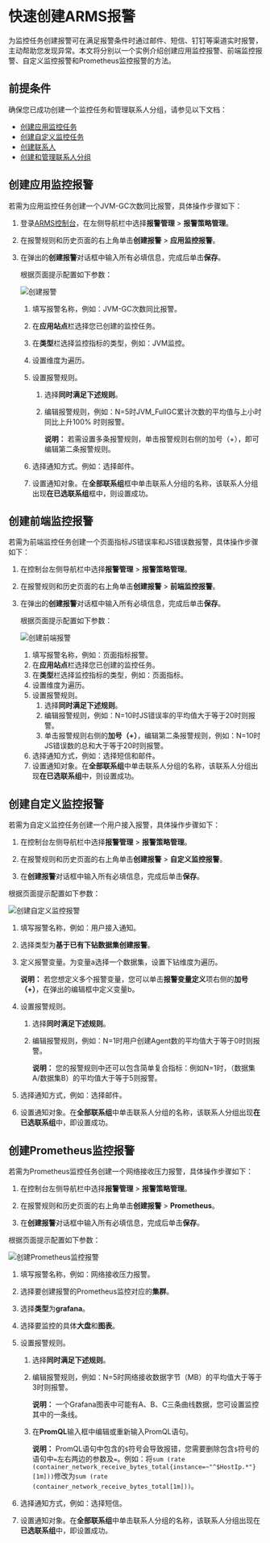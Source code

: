 # 快速创建ARMS报警

为监控任务创建报警可在满足报警条件时通过邮件、短信、钉钉等渠道实时报警，主动帮助您发现异常。本文将分别以一个实例介绍创建应用监控报警、前端监控报警、自定义监控报警和Prometheus监控报警的方法。

## 前提条件

确保您已成功创建一个监控任务和管理联系人分组，请参见以下文档：

-   [创建应用监控任务](/cn.zh-CN/快速入门/创建应用监控任务.md)
-   [创建自定义监控任务](/cn.zh-CN/快速入门/创建自定义监控任务.md)
-   [创建联系人](/cn.zh-CN/大盘和报警/创建联系人.md)
-   [创建和管理联系人分组]()

## 创建应用监控报警

若需为应用监控任务创建一个JVM-GC次数同比报警，具体操作步骤如下：

1.  登录[ARMS控制台](https://arms.console.aliyun.com/#/home)，在左侧导航栏中选择**报警管理** \> **报警策略管理**。
2.  在报警规则和历史页面的右上角单击**创建报警** \> **应用监控报警**。
3.  在弹出的**创建报警**对话框中输入所有必填信息，完成后单击**保存**。

    根据页面提示配置如下参数：

    ![创建报警](https://static-aliyun-doc.oss-accelerate.aliyuncs.com/assets/img/zh-CN/0699922951/p127257.png)

    1.  填写报警名称，例如：JVM-GC次数同比报警。
    2.  在**应用站点**栏选择您已创建的监控任务。
    3.  在**类型**栏选择监控指标的类型，例如：JVM监控。
    4.  设置维度为遍历。
    5.  设置报警规则。
        1.  选择**同时满足下述规则**。
        2.  编辑报警规则，例如：N=5时JVM\_FullGC累计次数的平均值与上小时同比上升100% 时则报警。

            **说明：** 若需设置多条报警规则，单击报警规则右侧的加号（+），即可编辑第二条报警规则。

    6.  选择通知方式。例如：选择邮件。
    7.  设置通知对象。在**全部联系组**框中单击联系人分组的名称，该联系人分组出现**在已选联系组**框中，则设置成功。

## 创建前端监控报警

若需为前端监控任务创建一个页面指标JS错误率和JS错误数报警，具体操作步骤如下：

1.  在控制台左侧导航栏中选择**报警管理** \> **报警策略管理**。

2.  在报警规则和历史页面的右上角单击**创建报警** \> **前端监控报警**。

3.  在弹出的**创建报警**对话框中输入所有必填信息，完成后单击**保存**。

    根据页面提示配置如下参数：

    ![创建前端报警](https://static-aliyun-doc.oss-accelerate.aliyuncs.com/assets/img/zh-CN/0699922951/p127262.png)

    1.  填写报警名称，例如：页面指标报警。
    2.  在**应用站点**栏选择您已创建的监控任务。
    3.  在**类型**栏选择监控指标的类型，例如：页面指标。
    4.  设置维度为遍历。
    5.  设置报警规则。
        1.  选择**同时满足下述规则**。
        2.  编辑报警规则，例如：N=10时JS错误率的平均值大于等于20时则报警。
        3.  单击报警规则右侧的**加号（+）**，编辑第二条报警规则，例如：N=10时JS错误数的总和大于等于20时则报警。
    6.  选择通知方式，例如：选择短信和邮件。
    7.  设置通知对象。在**全部联系组**中单击联系人分组的名称，该联系人分组出现**在已选联系组**中，则设置成功。

## 创建自定义监控报警

若需为自定义监控任务创建一个用户接入报警，具体操作步骤如下：

1.  在控制台左侧导航栏中选择**报警管理** \> **报警策略管理**。

2.  在报警规则和历史页面的右上角单击**创建报警** \> **自定义监控报警**。

3.  在**创建报警**对话框中输入所有必填信息，完成后单击**保存**。

根据页面提示配置如下参数：

![创建自定义监控报警](https://static-aliyun-doc.oss-accelerate.aliyuncs.com/assets/img/zh-CN/0699922951/p127263.png)

1.  填写报警名称，例如：用户接入通知。
2.  选择类型为**基于已有下钻数据集创建报警**。
3.  定义报警变量。为变量a选择一个数据集，设置下钻维度为遍历。

    **说明：** 若您想定义多个报警变量，您可以单击**报警变量定义**项右侧的**加号（+）**，在弹出的编辑框中定义变量b。

4.  设置报警规则。
    1.  选择**同时满足下述规则**。
    2.  编辑报警规则，例如：N=1时用户创建Agent数的平均值大于等于0时则报警。

        **说明：** 您的报警规则中还可以包含简单复合指标：例如N=1时，（数据集A/数据集B）的平均值大于等于5则报警。

5.  选择通知方式，例如：选择邮件。
6.  设置通知对象。在**全部联系组**中单击联系人分组的名称，该联系人分组出现**在已选联系组**中，即设置成功。

## 创建Prometheus监控报警

若需为Prometheus监控任务创建一个网络接收压力报警，具体操作步骤如下：

1.  在控制台左侧导航栏中选择**报警管理** \> **报警策略管理**。

2.  在报警规则和历史页面的右上角单击**创建报警** \> **Prometheus**。

3.  在**创建报警**对话框中输入所有必填信息，完成后单击**保存**。

根据页面提示配置如下参数：

![创建Prometheus监控报警](https://static-aliyun-doc.oss-accelerate.aliyuncs.com/assets/img/zh-CN/0699922951/p127264.png)

1.  填写报警名称，例如：网络接收压力报警。
2.  选择要创建报警的Prometheus监控对应的**集群**。
3.  选择**类型**为**grafana**。
4.  选择要监控的具体**大盘**和**图表**。
5.  设置报警规则。
    1.  选择**同时满足下述规则**。
    2.  编辑报警规则，例如：N=5时网络接收数据字节（MB）的平均值大于等于3时则报警。

        **说明：** 一个Grafana图表中可能有A、B、C三条曲线数据，您可设置监控其中的一条线。

    3.  在**PromQL**输入框中编辑或重新输入PromQL语句。

        **说明：** PromQL语句中包含的`$`符号会导致报错，您需要删除包含`$`符号的语句中`=`左右两边的参数及`=`。例如：将`sum (rate (container_network_receive_bytes_total{instance=~"^$HostIp.*"}[1m]))`修改为`sum (rate (container_network_receive_bytes_total[1m]))`。

6.  选择通知方式，例如：选择短信。
7.  设置通知对象。在**全部联系组**中单击联系人分组的名称，该联系人分组出现在**已选联系组**中，即设置成功。


